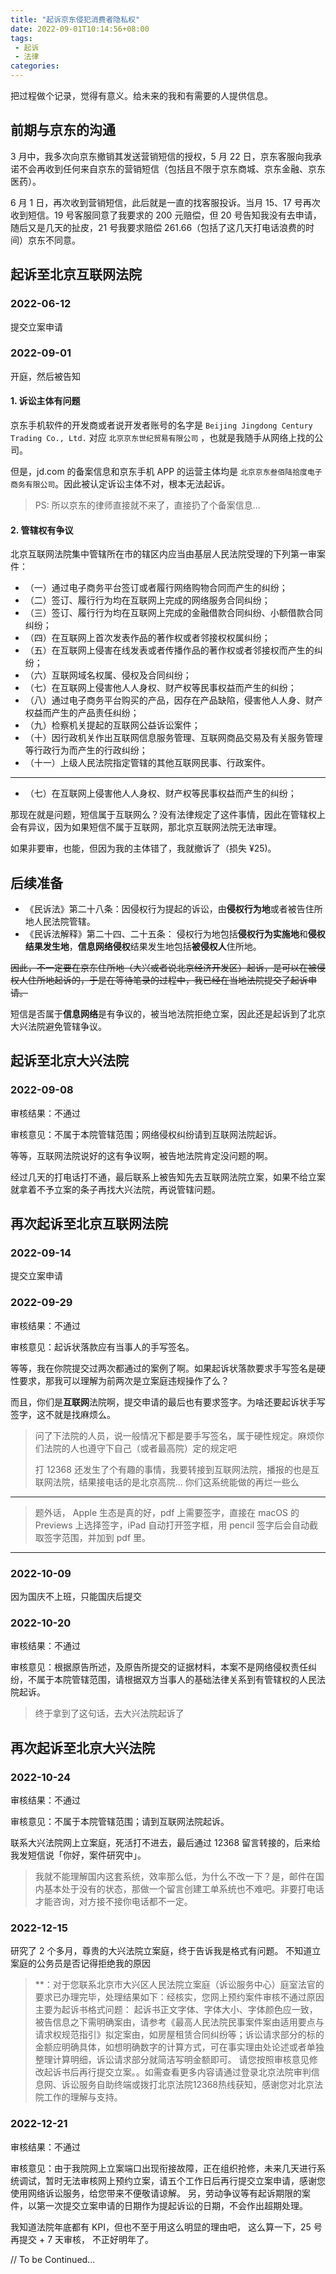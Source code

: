 ```yaml
---
title: "起诉京东侵犯消费者隐私权"
date: 2022-09-01T10:14:56+08:00
tags:
 - 起诉
 - 法律
categories:
---
```


把过程做个记录，觉得有意义。给未来的我和有需要的人提供信息。

## 前期与京东的沟通

3 月中，我多次向京东撤销其发送营销短信的授权，5 月 22 日，京东客服向我承诺不会再收到任何来自京东的营销短信（包括且不限于京东商城、京东金融、京东医药）。

6 月 1 日，再次收到营销短信，此后就是一直的找客服投诉。当月 15、17 号再次收到短信。19 号客服同意了我要求的 200 元赔偿，但 20 号告知我没有去申请，随后又是几天的扯皮，21 号我要求赔偿 261.66（包括了这几天打电话浪费的时间）京东不同意。

## 起诉至北京互联网法院

### 2022-06-12

提交立案申请

### 2022-09-01

开庭，然后被告知

#### 1. 诉讼主体有问题

京东手机软件的开发商或者说开发者账号的名字是 `Beijing Jingdong Century Trading Co., Ltd.` 对应 `北京京东世纪贸易有限公司` ，也就是我随手从网络上找的公司。

但是，jd.com 的备案信息和京东手机 APP 的运营主体均是 `北京京东叁佰陆拾度电子商务有限公司`。因此被认定诉讼主体不对，根本无法起诉。

 > PS: 所以京东的律师直接就不来了，直接扔了个备案信息...

#### 2. 管辖权有争议

北京互联网法院集中管辖所在市的辖区内应当由基层人民法院受理的下列第一审案件：
 - （一）通过电子商务平台签订或者履行网络购物合同而产生的纠纷；
 - （二）签订、履行行为均在互联网上完成的网络服务合同纠纷；
 - （三）签订、履行行为均在互联网上完成的金融借款合同纠纷、小额借款合同纠纷；
 - （四）在互联网上首次发表作品的著作权或者邻接权权属纠纷；
 - （五）在互联网上侵害在线发表或者传播作品的著作权或者邻接权而产生的纠纷；
 - （六）互联网域名权属、侵权及合同纠纷；
 - （七）在互联网上侵害他人人身权、财产权等民事权益而产生的纠纷；
 - （八）通过电子商务平台购买的产品，因存在产品缺陷，侵害他人人身、财产权益而产生的产品责任纠纷；
 - （九）检察机关提起的互联网公益诉讼案件；
 - （十）因行政机关作出互联网信息服务管理、互联网商品交易及有关服务管理等行政行为而产生的行政纠纷；
 - （十一）上级人民法院指定管辖的其他互联网民事、行政案件。

---

- （七）在互联网上侵害他人人身权、财产权等民事权益而产生的纠纷；

那现在就是问题，短信属于互联网么？没有法律规定了这件事情，因此在管辖权上会有异议，因为如果短信不属于互联网，那北京互联网法院无法审理。

如果非要审，也能，但因为我的主体错了，我就撤诉了（损失 ¥25)。

## 后续准备

 - 《民诉法》第二十八条：因侵权行为提起的诉讼，由**侵权行为地**或者被告住所地人民法院管辖。
 - 《民诉法解释》第二十四、二十五条： 侵权行为地包括**侵权行为实施地**和**侵权结果发生地**，**信息网络侵权**结果发生地包括**被侵权人**住所地。

~~因此，不一定要在京东住所地（大兴或者说北京经济开发区）起诉，是可以在被侵权人住所地起诉的，于是在等待笔录的过程中，我已经在当地法院提交了起诉申请。~~

短信是否属于**信息网络**是有争议的，被当地法院拒绝立案，因此还是起诉到了北京大兴法院避免管辖争议。

## 起诉至北京大兴法院

### 2022-09-08
审核结果：不通过

审核意见：不属于本院管辖范围；网络侵权纠纷请到互联网法院起诉。

等等，互联网法院说好的这有争议啊，被告地法院肯定没问题的啊。

经过几天的打电话打不通，最后联系上被告知先去互联网法院立案，如果不给立案就拿着不予立案的条子再找大兴法院，再说管辖问题。

## 再次起诉至北京互联网法院

### 2022-09-14

提交立案申请

### 2022-09-29
审核结果：不通过

审核意见：起诉状落款应有当事人的手写签名。

等等，我在你院提交过两次都通过的案例了啊。如果起诉状落款要求手写签名是硬性要求，那我可以理解为前两次是立案庭违规操作了么？

而且，你们是**互联网**法院啊，提交申请的最后也有要求签字。为啥还要起诉状手写签字，这不就是找麻烦么。

> 问了下法院的人员，说一般情况下都是要手写签名，属于硬性规定。麻烦你们法院的人也遵守下自己（或者最高院）定的规定吧
>
> 打 12368 还发生了个有趣的事情，我要转接到互联网法院，播报的也是互联网法院，结果接电话的是北京高院... 你们这系统能做的再烂一些么

---

> 题外话， Apple 生态是真的好，pdf 上需要签字，直接在 macOS 的 Previews 上选择签字，iPad 自动打开签字框，用 pencil 签字后会自动截取签字范围，并加到 pdf 里。

---

### 2022-10-09

因为国庆不上班，只能国庆后提交

### 2022-10-20
审核结果：不通过

审核意见：根据原告所述，及原告所提交的证据材料，本案不是网络侵权责任纠纷，不属于本院管辖范围，请根据双方当事人的基础法律关系到有管辖权的人民法院起诉。

> 终于拿到了这句话，去大兴法院起诉了

## 再次起诉至北京大兴法院

### 2022-10-24
审核结果：不通过

审核意见：不属于本院管辖范围；请到互联网法院起诉。

联系大兴法院网上立案庭，死活打不进去，最后通过 12368 留言转接的，后来给我发短信说「你好，案件研究中」。

> 我就不能理解国内这套系统，效率那么低，为什么不改一下？是，邮件在国内基本处于没有的状态，那做一个留言创建工单系统也不难吧。非要打电话才能咨询，对方接不接你电话都不一定。


### 2022-12-15

研究了 2 个多月，尊贵的大兴法院立案庭，终于告诉我是格式有问题。 不知道立案庭的公务员是否记得拒绝我的原因

>**：对于您联系北京市大兴区人民法院立案庭（诉讼服务中心）庭室法官的要求已办理完毕，处理结果如下：经核实，您网上预约案件审核不通过原因主要为起诉书格式问题：     起诉书正文字体、字体大小、字体颜色应一致，被告信息之下需明确案由，请参考《最高人民法院民事案件案由适用要点与请求权规范指引》拟定案由，如房屋租赁合同纠纷等；诉讼请求部分的标的金额应明确具体，如想明确数字的计算方式，可在事实理由处论述或者单独整理计算明细，诉讼请求部分就简洁写明金额即可。 请您按照审核意见修改起诉书后再行提交立案。。如需查看更多内容请通过登录北京法院审判信息网、诉讼服务自助终端或拨打北京法院12368热线获知，感谢您对北京法院工作的理解与支持。

### 2022-12-21

审核结果：不通过

审核意见：由于我院网上立案端口出现衔接故障，正在组织抢修，未来几天进行系统调试，暂时无法审核网上预约立案，请五个工作日后再行提交立案申请，感谢您使用网络诉讼服务，给您带来不便敬请谅解。 另，劳动争议等有起诉期限的案件，以第一次提交立案申请的日期作为提起诉讼的日期，不会作出超期处理。

我知道法院年底都有 KPI，但也不至于用这么明显的理由吧， 这么算一下，25 号再提交 + 7 天审核， 不正好明年了。


// To be Continued...
